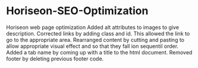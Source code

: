 # Horiseon-SEO-Optimization
Horiseon web page optimization
Added alt attributes to images to give description.
Corrected links by adding class and id. This allowed the link to go to the appropriate area.
Rearranged content by cutting and pasting to allow appropriate visual effect and so that they fall ion sequentil order.
Added a tab name by coming up with a title to the html document.
Removed footer by deleting previous footer code.

